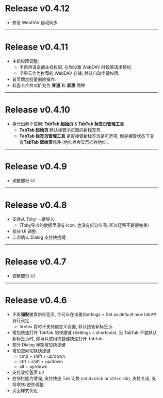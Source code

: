 # Release v0.4.12

* 修复 WebDAV 自动同步

---

# Release v0.4.11

* 主机权限调整:
  * 不再申请全部主机权限, 在你设置 WebDAV 时按需请求授权.
  * 坚果云作为推荐的 WebDAV 存储, 默认自动申请权限.
* 首页增加批量删除操作.
* 标签卡片样式扩充为 **普通** 和 **紧凑** 两种

--- 

# Release v0.4.10
  
* 拆分出两个应用: **TabTab 起始页** & **TabTab 标签页管理工具**
  * **TabTab 起始页** 默认接管浏览器的新标签页.
  * **TabTab 标签页管理工具** 是否接管新标签页是可选项, 但是接管状态下没有**TabTab 起始页**纯净 (地址栏会显示插件地址).

--- 

# Release v0.4.9
  
* 调整部分 UI

---

# Release v0.4.8

* 支持从 Toby 一键导入 .
  * (Toby导出的数据里没有 Icon, 也没有拆分空间, 所以迁移不是很完美)
* 部分 UI 调整.
* 二次确认 Dialog 支持快捷键.

---  

# Release v0.4.7

* 调整部分 UI

---

# Release v0.4.6

* 不再**强制**接管新标签页, 你可以在设置(Settings > Set as default new tab)中自行设定. 
  * firefox 暂时不支持自定义设置, 默认接管新标签页.
* 增加快速打开 TabTab 的快捷键 (Settings > shortcuts). 当 TabTab 不是默认新标签页时, 你可以使用快捷键快速打开 TabTab.
* 部分 Dialog 弹窗增加快捷键
* 增加空间切换快捷键
  * cmd + shift + up/down
  * ctrl + shift + up/down
  * alt + up/down
* 支持改标签页 url
* 右侧栏能力增强, 支持快速 Tab 切换 (cmd+click or ctrl+click), 支持关闭, 支持顺序/逆序调整.
* 页面样式优化